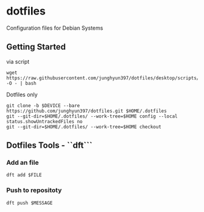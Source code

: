 # dotfiles
Configuration files for Debian Systems

## Getting Started

via script

```shell
wget https://raw.githubusercontent.com/junghyun397/dotfiles/desktop/scripts/setup.sh -O - | bash
```

Dotfiles only

```shell
git clone -b $DEVICE --bare https://github.com/junghyun397/dotfiles.git $HOME/.dotfiles
git --git-dir=$HOME/.dotfiles/ --work-tree=$HOME config --local status.showUntrackedFiles no
git --git-dir=$HOME/.dotfiles/ --work-tree=$HOME checkout
```

## Dotfiles Tools - ``dft```

### Add an file

```shell
dft add $FILE 
```

### Push to repositoty

```shell
dft push $MESSAGE
```

